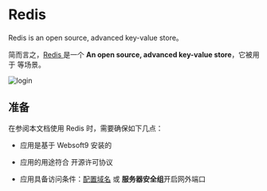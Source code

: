 # Redis 

Redis is an open source, advanced key-value store。  

简而言之，[Redis ](https://redis.io/) 是一个 **An open source, advanced key-value store**，它被用于  等场景。   


![login](https://libs.websoft9.com/Websoft9/DocsPicture/en/redis/redisinsight-login-websoft9.png)


## 准备

在参阅本文档使用 Redis  时，需要确保如下几点：

- 应用是基于 Websoft9 安装的

- 应用的用途符合 [](https://some_license_url) 开源许可协议

- 应用具备访问条件：[配置域名](./guide/appsetdomain) 或 **服务器安全组**开启网外端口